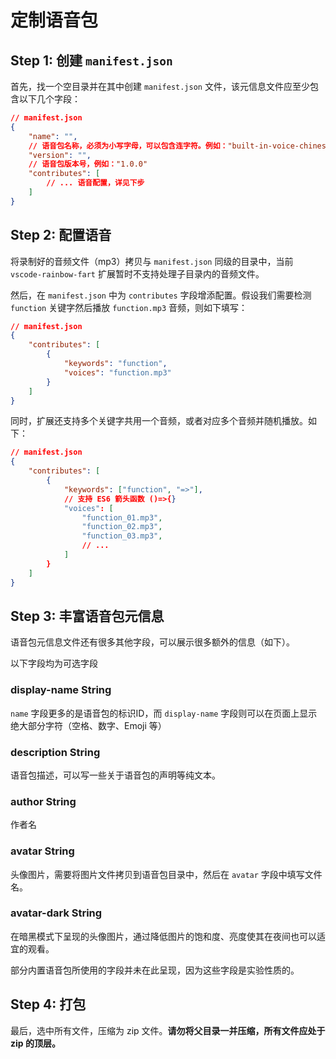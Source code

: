 # 定制语音包

## Step 1: 创建 `manifest.json`

首先，找一个空目录并在其中创建 `manifest.json` 文件，该元信息文件应至少包含以下几个字段：

```json
// manifest.json
{
    "name": "",
    // 语音包名称，必须为小写字母，可以包含连字符。例如："built-in-voice-chinese"
    "version": "",
    // 语音包版本号，例如："1.0.0"
    "contributes": [
        // ... 语音配置，详见下步
    ]
}
```

## Step 2: 配置语音

将录制好的音频文件（mp3）拷贝与 `manifest.json` 同级的目录中，当前 `vscode-rainbow-fart` 扩展暂时不支持处理子目录内的音频文件。

然后，在 `manifest.json` 中为 `contributes` 字段增添配置。假设我们需要检测 `function` 关键字然后播放 `function.mp3` 音频，则如下填写：

```json
// manifest.json
{
    "contributes": [
        {
            "keywords": "function",
            "voices": "function.mp3"
        }
    ]
}
```

同时，扩展还支持多个关键字共用一个音频，或者对应多个音频并随机播放。如下：

```json
// manifest.json
{
    "contributes": [
        {
            "keywords": ["function", "=>"],
            // 支持 ES6 箭头函数 ()=>{}
            "voices": [
                "function_01.mp3",
                "function_02.mp3",
                "function_03.mp3",
                // ...
            ]
        }
    ]
}
```

## Step 3: 丰富语音包元信息

语音包元信息文件还有很多其他字段，可以展示很多额外的信息（如下）。

<ImageZoom src="/zh/assets/ui-settings.png" :border="true" width="300"/>

<Note>以下字段均为可选字段</Note>

### display-name <Badge>String</Badge>

`name` 字段更多的是语音包的标识ID，而 `display-name` 字段则可以在页面上显示绝大部分字符（空格、数字、Emoji 等）

### description <Badge>String</Badge>

语音包描述，可以写一些关于语音包的声明等纯文本。

### author <Badge>String</Badge>

作者名

### avatar <Badge>String</Badge>

头像图片，需要将图片文件拷贝到语音包目录中，然后在 `avatar` 字段中填写文件名。

### avatar-dark <Badge>String</Badge>

在暗黑模式下呈现的头像图片，通过降低图片的饱和度、亮度使其在夜间也可以适宜的观看。

<Note>部分内置语音包所使用的字段并未在此呈现，因为这些字段是实验性质的。</Note>

## Step 4: 打包

最后，选中所有文件，压缩为 zip 文件。**请勿将父目录一并压缩，所有文件应处于 zip 的顶层。**